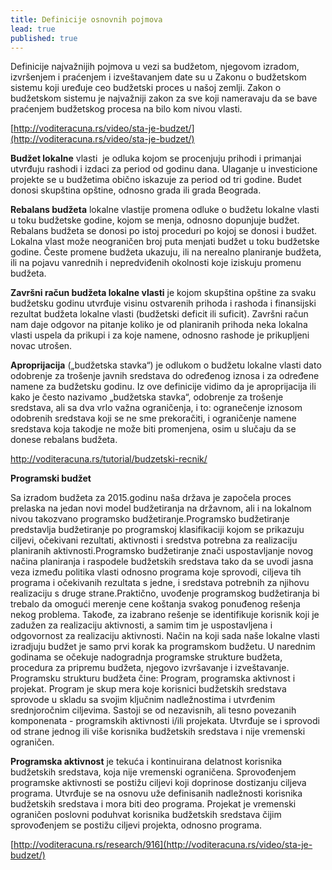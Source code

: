 ```yaml
---
title: Definicije osnovnih pojmova
lead: true
published: true
---
```



Definicije najvažnijih pojmova u vezi sa budžetom, njegovom izradom, izvršenjem i praćenjem i
izveštavanjem date su u Zakonu o budžetskom sistemu koji uređuje ceo budžetski proces u našoj zemlji. Zakon o budžetskom sistemu je najvažniji zakon za sve koji nameravaju da se bave praćenjem budžetskog procesa na bilo kom nivou vlasti.

[http://voditeracuna.rs/video/sta-je-budzet/](http://voditeracuna.rs/video/sta-je-budzet/)

**Budžet lokalne** vlasti  je odluka kojom se procenjuju prihodi i primanjai utvrđuju rashodi i izdaci za period od godinu dana. Ulaganje u investicione projekte se u budžetima obično iskazuje za period od tri godine. Budet donosi skupština opštine, odnosno grada ili grada Beograda.

**Rebalans budžeta** lokalne vlastije promena odluke o budžetu lokalne vlasti u toku budžetske godine, kojom se menja, odnosno dopunjuje budžet. Rebalans budžeta se donosi po istoj proceduri po kojoj se donosi i budžet. Lokalna vlast može neograničen broj puta menjati budžet u toku budžetske godine. Česte promene budžeta ukazuju, ili na nerealno planiranje budžeta, ili na pojavu vanrednih i nepredviđenih okolnosti koje iziskuju promenu budžeta.


**Završni račun budžeta lokalne vlasti** je kojom skupština opštine za svaku budžetsku godinu utvrđuje visinu ostvarenih prihoda i rashoda i finansijski rezultat budžeta lokalne vlasti (budžetski deficit ili suficit). Završni račun nam daje odgovor na pitanje koliko je od planiranih prihoda neka lokalna vlasti uspela da prikupi i za koje namene, odnosno rashode je prikupljeni novac utrošen.

**Aproprijacija** („budžetska stavka“) je odlukom o budžetu lokalne vlasti dato odobrenje za trošenje javnih sredstava do određenog iznosa i za određene namene za budžetsku godinu. Iz ove definicije vidimo da je aproprijacija ili kako je često nazivamo „budžetska stavka“, odobrenje za trošenje sredstava, ali sa dva vrlo važna ograničenja, i to: ogranečenje iznosom odobrenih sredstava koji se ne sme prekoračiti, i ograničenje namene sredstava koja takodje ne može biti promenjena, osim u slučaju da se donese rebalans budžeta.

http://voditeracuna.rs/tutorial/budzetski-recnik/

**Programski budžet**

Sa izradom budžeta za 2015.godinu naša država je započela proces prelaska na jedan novi model budžetiranja na državnom, ali i na lokalnom nivou takozvano programsko budžetiranje.Programsko budžetiranje predstavlja budžetiranje po programskoj klasifikaciji kojom se prikazuju ciljevi, očekivani rezultati, aktivnosti i sredstva potrebna za realizaciju planiranih aktivnosti.Programsko budžetiranje znači uspostavljanje novog načina planiranja i raspodele budžetskih sredstava tako da se uvodi jasna veza između politika vlasti odnosno programa koje sprovodi, ciljeva tih programa i očekivanih rezultata s jedne, i sredstava potrebnih za njihovu realizaciju s druge strane.Praktično, uvođenje programskog budžetiranja bi trebalo da omogući merenje cene koštanja svakog ponuđenog rešenja nekog problema.
Takođe, za izabrano rešenje se identifikuje korisnik koji je zadužen za realizaciju aktivnosti, a samim tim je uspostavljena i odgovornost za realizaciju aktivnosti. Način na koji sada naše lokalne vlasti izradjuju budžet je samo prvi korak ka programskom budžetu. U narednim godinama se očekuje nadogradnja programske strukture budžeta, procedura za pripremu budžeta, njegovo izvršavanje i izveštavanje.
Programsku strukturu budžeta čine: Program, programska aktivnost i projekat. Program je skup mera koje korisnici budžetskih sredstava sprovode u skladu sa svojim ključnim nadležnostima i utvrđenim srednjoročnim ciljevima. Sastoji se od nezavisnih, ali tesno povezanih komponenata - programskih aktivnosti i/ili projekata. Utvrđuje se i sprovodi od strane jednog ili više korisnika budžetskih sredstava i nije vremenski ograničen.


**Programska aktivnost** je tekuća i kontinuirana delatnost korisnika budžetskih sredstava, koja nije vremenski ograničena. Sprovođenjem programske aktivnosti se postižu ciljevi koji doprinose dostizanju ciljeva programa. Utvrđuje se na osnovu uže definisanih nadležnosti korisnika budžetskih sredstava i mora biti deo programa. Projekat je vremenski ograničen poslovni poduhvat korisnika budžetskih sredstava čijim sprovođenjem se postižu ciljevi projekta, odnosno programa.

[http://voditeracuna.rs/research/916](http://voditeracuna.rs/video/sta-je-budzet/)
